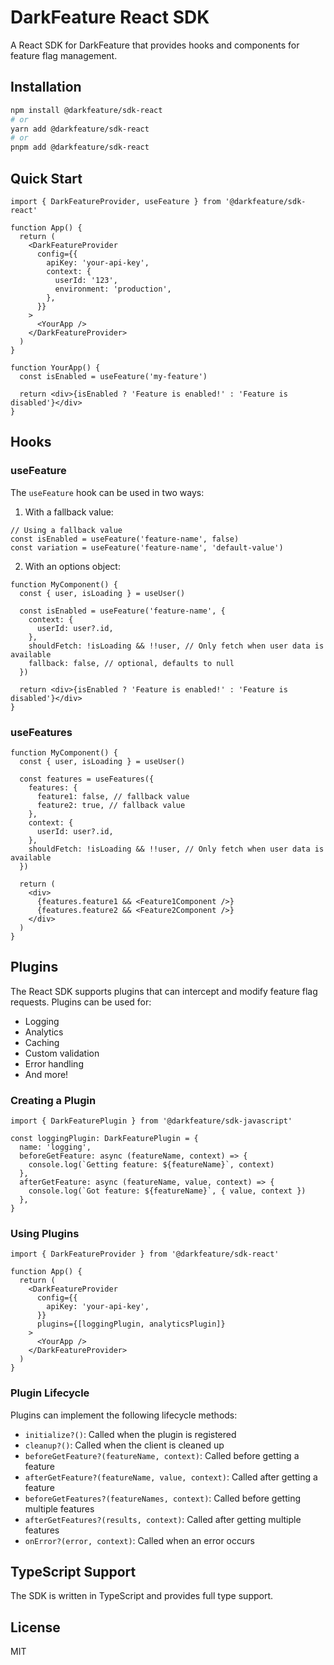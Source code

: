 # DarkFeature React SDK

A React SDK for DarkFeature that provides hooks and components for feature flag management.

## Installation

```bash
npm install @darkfeature/sdk-react
# or
yarn add @darkfeature/sdk-react
# or
pnpm add @darkfeature/sdk-react
```

## Quick Start

```tsx
import { DarkFeatureProvider, useFeature } from '@darkfeature/sdk-react'

function App() {
  return (
    <DarkFeatureProvider
      config={{
        apiKey: 'your-api-key',
        context: {
          userId: '123',
          environment: 'production',
        },
      }}
    >
      <YourApp />
    </DarkFeatureProvider>
  )
}

function YourApp() {
  const isEnabled = useFeature('my-feature')

  return <div>{isEnabled ? 'Feature is enabled!' : 'Feature is disabled'}</div>
}
```

## Hooks

### useFeature

The `useFeature` hook can be used in two ways:

1. With a fallback value:

```tsx
// Using a fallback value
const isEnabled = useFeature('feature-name', false)
const variation = useFeature('feature-name', 'default-value')
```

2. With an options object:

```tsx
function MyComponent() {
  const { user, isLoading } = useUser()

  const isEnabled = useFeature('feature-name', {
    context: {
      userId: user?.id,
    },
    shouldFetch: !isLoading && !!user, // Only fetch when user data is available
    fallback: false, // optional, defaults to null
  })

  return <div>{isEnabled ? 'Feature is enabled!' : 'Feature is disabled'}</div>
}
```

### useFeatures

```tsx
function MyComponent() {
  const { user, isLoading } = useUser()

  const features = useFeatures({
    features: {
      feature1: false, // fallback value
      feature2: true, // fallback value
    },
    context: {
      userId: user?.id,
    },
    shouldFetch: !isLoading && !!user, // Only fetch when user data is available
  })

  return (
    <div>
      {features.feature1 && <Feature1Component />}
      {features.feature2 && <Feature2Component />}
    </div>
  )
}
```

## Plugins

The React SDK supports plugins that can intercept and modify feature flag requests. Plugins can be used for:

- Logging
- Analytics
- Caching
- Custom validation
- Error handling
- And more!

### Creating a Plugin

```tsx
import { DarkFeaturePlugin } from '@darkfeature/sdk-javascript'

const loggingPlugin: DarkFeaturePlugin = {
  name: 'logging',
  beforeGetFeature: async (featureName, context) => {
    console.log(`Getting feature: ${featureName}`, context)
  },
  afterGetFeature: async (featureName, value, context) => {
    console.log(`Got feature: ${featureName}`, { value, context })
  },
}
```

### Using Plugins

```tsx
import { DarkFeatureProvider } from '@darkfeature/sdk-react'

function App() {
  return (
    <DarkFeatureProvider
      config={{
        apiKey: 'your-api-key',
      }}
      plugins={[loggingPlugin, analyticsPlugin]}
    >
      <YourApp />
    </DarkFeatureProvider>
  )
}
```

### Plugin Lifecycle

Plugins can implement the following lifecycle methods:

- `initialize?()`: Called when the plugin is registered
- `cleanup?()`: Called when the client is cleaned up
- `beforeGetFeature?(featureName, context)`: Called before getting a feature
- `afterGetFeature?(featureName, value, context)`: Called after getting a feature
- `beforeGetFeatures?(featureNames, context)`: Called before getting multiple features
- `afterGetFeatures?(results, context)`: Called after getting multiple features
- `onError?(error, context)`: Called when an error occurs

## TypeScript Support

The SDK is written in TypeScript and provides full type support.

## License

MIT
